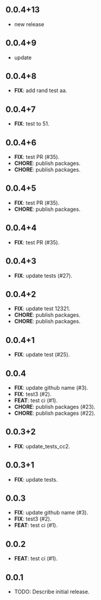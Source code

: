 ## 0.0.4+13

- new release

## 0.0.4+9

- update

## 0.0.4+8

 - **FIX**: add rand test  aa.

## 0.0.4+7

 - **FIX**: test to 51.

## 0.0.4+6

 - **FIX**: test PR (#35).
 - **CHORE**: publish packages.
 - **CHORE**: publish packages.

## 0.0.4+5

 - **FIX**: test PR (#35).
 - **CHORE**: publish packages.

## 0.0.4+4

 - **FIX**: test PR (#35).

## 0.0.4+3

 - **FIX**: update tests (#27).

## 0.0.4+2

 - **FIX**: update test 12321.
 - **CHORE**: publish packages.
 - **CHORE**: publish packages.

## 0.0.4+1

 - **FIX**: update test (#25).

## 0.0.4

 - **FIX**: update github name (#3).
 - **FIX**: test3 (#2).
 - **FEAT**: test ci (#1).
 - **CHORE**: publish packages (#23).
 - **CHORE**: publish packages (#22).

## 0.0.3+2

 - **FIX**: update_tests_cc2.

## 0.0.3+1

 - **FIX**: update tests.

## 0.0.3

 - **FIX**: update github name (#3).
 - **FIX**: test3 (#2).
 - **FEAT**: test ci (#1).

## 0.0.2

 - **FEAT**: test ci (#1).

## 0.0.1

* TODO: Describe initial release.
